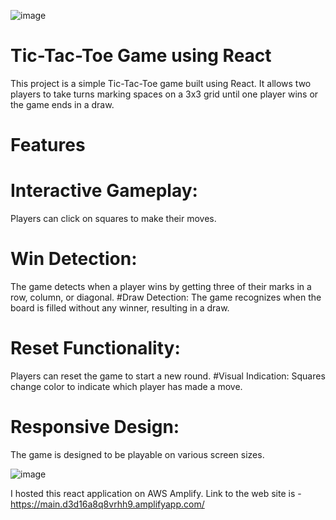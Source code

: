 ![image](https://github.com/skmotamarri2000/Tic-Tac-Toe/assets/144952861/f731494d-bce3-4a12-b027-bee4ebd44411)

# Tic-Tac-Toe Game using React

This project is a simple Tic-Tac-Toe game built using React. It allows two players to take turns marking spaces on a 3x3 grid until one player wins or the game ends in a draw.

# Features

# Interactive Gameplay: 
Players can click on squares to make their moves.
# Win Detection:
The game detects when a player wins by getting three of their marks in a row, column, or diagonal.
#Draw Detection: 
The game recognizes when the board is filled without any winner, resulting in a draw.
# Reset Functionality:
Players can reset the game to start a new round.
#Visual Indication: 
Squares change color to indicate which player has made a move.
# Responsive Design: 
The game is designed to be playable on various screen sizes.

![image](https://github.com/skmotamarri2000/Tic-Tac-Toe/assets/144952861/5dde248f-4068-4d96-a88e-930b2dc31fda)

I hosted this react application on AWS Amplify. Link to the web site is - https://main.d3d16a8q8vrhh9.amplifyapp.com/
